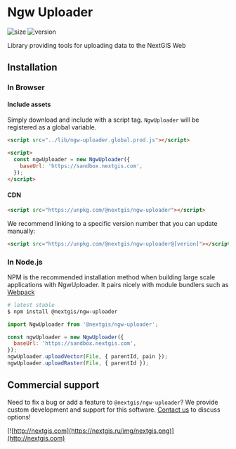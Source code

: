 # Ngw Uploader

![size](https://img.shields.io/bundlephobia/minzip/@nextgis/ngw-uploader) ![version](https://img.shields.io/npm/v/@nextgis/ngw-uploader)

Library providing tools for uploading data to the NextGIS Web

## Installation

### In Browser

#### Include assets

Simply download and include with a script tag. `NgwUploader` will be registered as a global variable.

```html
<script src="../lib/ngw-uploader.global.prod.js"></script>

<script>
  const ngwUploader = new NgwUploader({
    baseUrl: 'https://sandbox.nextgis.com',
  });
</script>
```

#### CDN

```html
<script src="https://unpkg.com/@nextgis/ngw-uploader"></script>
```

We recommend linking to a specific version number that you can update manually:

```html
<script src="https://unpkg.com/@nextgis/ngw-uploader@[verion]"></script>
```

### In Node.js

NPM is the recommended installation method when building large scale applications with NgwUploader. It pairs nicely with module bundlers such as [Webpack](https://webpack.js.org/)

```bash
# latest stable
$ npm install @nextgis/ngw-uploader
```

```javascript
import NgwUploader from '@nextgis/ngw-uploader';

const ngwUploader = new NgwUploader({
  baseUrl: 'https://sandbox.nextgis.com',
});
ngwUploader.uploadVector(File, { parentId, pain });
ngwUploader.uploadRaster(File, { parentId });
```

## Commercial support

Need to fix a bug or add a feature to `@nextgis/ngw-uploader`? We provide custom development and support for this software. [Contact us](http://nextgis.com/contact/) to discuss options!

[![http://nextgis.com](https://nextgis.ru/img/nextgis.png)](http://nextgis.com)
